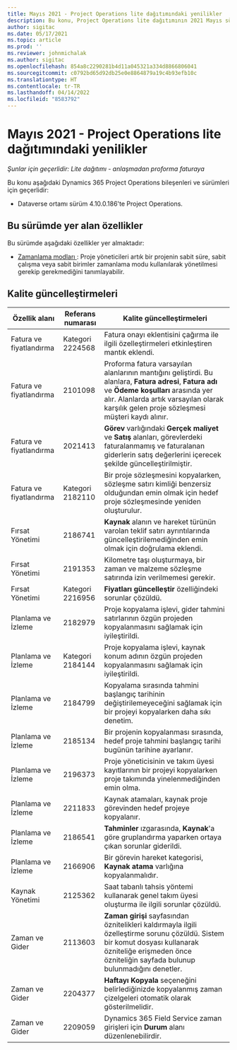 ```yaml
---
title: Mayıs 2021 - Project Operations lite dağıtımındaki yenilikler
description: Bu konu, Project Operations lite dağıtımının 2021 Mayıs sürümünde yer alan kalite güncelleştirmeleri hakkında bilgi sağlar.
author: sigitac
ms.date: 05/17/2021
ms.topic: article
ms.prod: ''
ms.reviewer: johnmichalak
ms.author: sigitac
ms.openlocfilehash: 854a8c2290281b4d11a045321a334d8866806041
ms.sourcegitcommit: c0792bd65d92db25e0e8864879a19c4b93efb10c
ms.translationtype: HT
ms.contentlocale: tr-TR
ms.lasthandoff: 04/14/2022
ms.locfileid: "8583792"
---
```

# <a name="whats-new-may-2021---project-operations-lite-deployment"></a>Mayıs 2021 - Project Operations lite dağıtımındaki yenilikler

_Şunlar için geçerlidir: Lite dağıtımı - anlaşmadan proforma faturaya_

Bu konu aşağıdaki Dynamics 365 Project Operations bileşenleri ve sürümleri için geçerlidir:

   - Dataverse ortamı sürüm 4.10.0.186'te Project Operations.

## <a name="features-included-in-this-release"></a>Bu sürümde yer alan özellikler

Bu sürümde aşağıdaki özellikler yer almaktadır:

- [Zamanlama modları ](../../project-management/scheduling-modes.md) : Proje yöneticileri artık bir projenin sabit süre, sabit çalışma veya sabit birimler zamanlama modu kullanılarak yönetilmesi gerekip gerekmediğini tanımlayabilir.

## <a name="quality-updates"></a>Kalite güncelleştirmeleri

| **Özellik alanı** | **Referans numarası** | **Kalite güncelleştirmeleri** |
| --- | --- | --- |
| Fatura ve fiyatlandırma | Kategori 2224568 | Fatura onayı eklentisini çağırma ile ilgili özelleştirmeleri etkinleştiren mantık eklendi. |
| Fatura ve fiyatlandırma | 2101098 | Proforma fatura varsayılan alanlarının mantığını geliştirdi. Bu alanlara, **Fatura adresi**, **Fatura adı** ve **Ödeme koşulları** arasında yer alır. Alanlarda artık varsayılan olarak karşılık gelen proje sözleşmesi müşteri kaydı alınır. |
| Fatura ve fiyatlandırma | 2021413 | **Görev** varlığındaki **Gerçek maliyet** ve **Satış** alanları, görevlerdeki faturalanmamış ve faturalanan giderlerin satış değerlerini içerecek şekilde güncelleştirilmiştir. |
| Fatura ve fiyatlandırma | Kategori 2182110 | Bir proje sözleşmesini kopyalarken, sözleşme satırı kimliği benzersiz olduğundan emin olmak için hedef proje sözleşmesinde yeniden oluşturulur. |
| Fırsat Yönetimi | 2186741 | **Kaynak** alanın ve hareket türünün varolan teklif satırı ayrıntılarında güncelleştirilemediğinden emin olmak için doğrulama eklendi. |
| Fırsat Yönetimi | 2191353 | Kilometre taşı oluşturmaya, bir zaman ve malzeme sözleşme satırında izin verilmemesi gerekir. |
| Fırsat Yönetimi | Kategori 2216956 | **Fiyatları güncelleştir** özelliğindeki sorunlar çözüldü. |
| Planlama ve İzleme | 2182979 | Proje kopyalama işlevi, gider tahmini satırlarının özgün projeden kopyalanmasını sağlamak için iyileştirildi. |
| Planlama ve İzleme | Kategori 2184144 | Proje kopyalama işlevi, kaynak konum adının özgün projeden kopyalanmasını sağlamak için iyileştirildi. |
| Planlama ve İzleme | 2184799 | Kopyalama sırasında tahmini başlangıç tarihinin değiştirilemeyeceğini sağlamak için bir projeyi kopyalarken daha sıkı denetim. |
| Planlama ve İzleme | 2185134 | Bir projenin kopyalanması sırasında, hedef proje tahmini başlangıç tarihi bugünün tarihine ayarlanır. |
| Planlama ve İzleme | 2196373 | Proje yöneticisinin ve takım üyesi kayıtlarının bir projeyi kopyalarken proje takımında yinelenmediğinden emin olma. |
| Planlama ve İzleme | 2211833 | Kaynak atamaları, kaynak proje görevinden hedef projeye kopyalanır. |
| Planlama ve İzleme | 2186541 | **Tahminler** ızgarasında, **Kaynak**'a göre gruplandırma yaparken ortaya çıkan sorunlar giderildi. |
| Planlama ve İzleme | 2166906 | Bir görevin hareket kategorisi, **Kaynak atama** varlığına kopyalanmalıdır. |
| Kaynak Yönetimi | 2125362 | Saat tabanlı tahsis yöntemi kullanarak genel takım üyesi oluşturma ile ilgili sorunlar çözüldü. |
| Zaman ve Gider | 2113603 | **Zaman girişi** sayfasından öznitelikleri kaldırmayla ilgili özelleştirme sorunu çözüldü. Sistem bir komut dosyası kullanarak özniteliğe erişmeden önce özniteliğin sayfada bulunup bulunmadığını denetler. |
| Zaman ve Gider | 2204377 | **Haftayı Kopyala** seçeneğini belirlediğinizde kopyalanmış zaman çizelgeleri otomatik olarak gösterilmelidir. |
| Zaman ve Gider | 2209059 | Dynamics 365 Field Service zaman girişleri için **Durum** alanı düzenlenebilirdir. |
